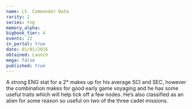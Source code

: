 ```yaml
---
name: Lt. Commander Data
rarity: 2
series: tng
memory_alpha:
bigbook_tier: 4
events: 22
in_portal: true
date: 01/01/2016
obtained: Launch
mega: false
published: true
---
```


A strong ENG stat for a 2* makes up for his average SCI and SEC, however the combination makes for good early game voyaging and he has some useful traits which will help tick off a few nodes. He’s also classified as an alien for some reason so useful on two of the three cadet missions.
